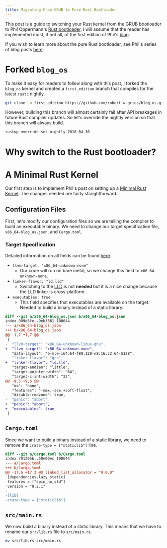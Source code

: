 ```yaml
---
title: Migrating From GRUB to Pure Rust Bootloader
---
```


This post is a guide to switching your Rust kernel from the GRUB bootloader to Phil Oppermann's [Rust bootloader](https://github.com/rust-osdev/bootloader).  I will assume that the reader has implemented most, if not all, of the first edition of Phil's [blog](https://os.phil-opp.com/).

If you wish to learn more about the pure Rust bootloader, see Phil's series of blog posts [here](https://os.phil-opp.com/second-edition/).

# Forked `blog_os`

To make it easy for readers to follow along with this post, I forked the `blog_os` kernel and created a `first_edition` branch that compiles for the latest `rustc` nightly.

```bash
git clone -b first_edition https://github.com/robert-w-gries/blog_os.git
```

However, building this branch will almost certainly fail after API breakages in future Rust compiler updates.  So let's override the nightly version so that this branch will always build.

```bash
rustup override set nightly-2018-04-30
```

# Why switch to the Rust bootloader?



# A Minimal Rust Kernel

Our first step is to implement Phil's post on setting up a [Minimal Rust Kernel](https://os.phil-opp.com/minimal-rust-kernel/).  The changes needed are fairly straightforward.

## Configuration Files

First, let's modify our configuration files so we are telling the compiler to build an executable binary.  We need to change our target specification file, `x86_64-blog_os.json`, and `Cargo.toml`.

### Target Specification

Detailed information on all fields can be found [here](https://doc.rust-lang.org/1.0.0/rustc_back/target/struct.TargetOptions.html).

* `llvm-target: "x86_64-unknown-none"`
  * Our code will run on bare metal, so we change this field to `x86_64-unknown-none`.
* `linker-flavor: "ld.lld"`
  * Switching to the [LLD](https://lld.llvm.org/) is not **needed** but it is a nice change because the LLD linker is cross-platform.
* `executables: true`
  * This field specifies that executables are available on the target. Needed to build a binary instead of a static library.

```diff
diff --git a/x86_64-blog_os.json b/x86_64-blog_os.json
index 909d3fe..9eb3881 100644
--- a/x86_64-blog_os.json
+++ b/x86_64-blog_os.json
@@ -1,7 +1,7 @@
 {
-  "llvm-target": "x86_64-unknown-linux-gnu",
+  "llvm-target": "x86_64-unknown-none",
   "data-layout": "e-m:e-i64:64-f80:128-n8:16:32:64-S128",
-  "linker-flavor": "gcc",
+  "linker-flavor": "ld.lld",
   "target-endian": "little",
   "target-pointer-width": "64",
   "target-c-int-width": "32",
@@ -9,5 +9,6 @@
   "os": "none",
   "features": "-mmx,-sse,+soft-float",
   "disable-redzone": true,
-  "panic": "abort"
+  "panic": "abort",
+  "executables": true
 }
```

## `Cargo.toml`

Since we want to build a binary instead of a static library, we need to remove the `crate-type = ["staticlib"]` line.

```diff
diff --git a/Cargo.toml b/Cargo.toml
index 701395b..50e00ec 100644
--- a/Cargo.toml
+++ b/Cargo.toml
@@ -17,6 +17,3 @@ linked_list_allocator = "0.6.0"
 [dependencies.lazy_static]
 features = ["spin_no_std"]
 version = "0.2.1"
-
-[lib]
-crate-type = ["staticlib"]
```

## `src/main.rs`

We now build a binary instead of a static library.  This means that we have to rename our `src/lib.rs` file to `src/main.rs`.

```bash
mv src/lib.rs src/main.rs
```
